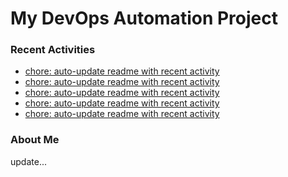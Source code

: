 # My DevOps Automation Project

### Recent Activities
<!-- activity:START -->
- [chore: auto-update readme with recent activity](https://github.com/kaigiii/mybowling-app/commit/4264647cb18f36fe048262af695a4057956fde06)
- [chore: auto-update readme with recent activity](https://github.com/kaigiii/mybowling-app/commit/d019d95394c7bcddb8033d3ed1a28ecfabbcbb0e)
- [chore: auto-update readme with recent activity](https://github.com/kaigiii/mybowling-app/commit/142453ed61f0057d67117af23330eefe980830f9)
- [chore: auto-update readme with recent activity](https://github.com/kaigiii/mybowling-app/commit/993fced756497fe8dcca145cbd9253fa72cd4f6c)
- [chore: auto-update readme with recent activity](https://github.com/kaigiii/mybowling-app/commit/7bf135f672220c296c6982502bcb2de3448c77c8)
<!-- activity:END -->

### About Me
<!-- MYLINKS:START -->
<!-- MYLINKS:END -->

update...
